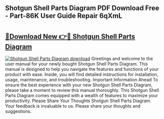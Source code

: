 ## Shotgun Shell Parts Diagram PDF Download Free - Part-86K User Guide Repair 6qXmL

# <h2><a href="http://dfm60l0.blite.top/?on=Shotgun+Shell+Parts+Diagram">🔗Download New 👉🔴 Shotgun Shell Parts Diagram</a></h2>

[![Shotgun Shell Parts Diagram download](https://i.imgur.com/lujVjoI.png)](http://dfm60l0.blite.top/?on=Shotgun+Shell+Parts+Diagram)
Greetings and welcome to the user manual for your newly bought Shotgun Shell Parts Diagram. This manual is designed to help you navigate the features and functions of your product with ease. Inside, you will find detailed instructions for installation, usage, maintenance, and troubleshooting. Important Information Ahead To ensure the best experience with your new Shotgun Shell Parts Diagram, please take a moment to review this manual thoroughly. This Shotgun Shell Parts Diagram comes equipped with a wealth of features to maximize your productivity. Please Share Your Thoughts Shotgun Shell Parts Diagram. Your feedback is invaluable to us. Please share your thoughts and suggestions.

